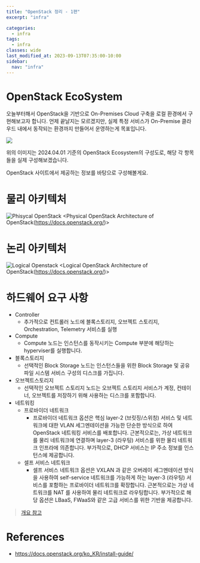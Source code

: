 ```yaml
---
title: "OpenStack 정리 - 1편"
excerpt: "infra"

categories:
  - infra
tags:
  - infra
classes: wide
last_modified_at: 2023-09-13T07:35:00-10:00
sidebar:
  nav: "infra"
---
```


# OpenStack EcoSystem 

오늘부터해서 OpenStack을 기반으로 On-Premises Cloud 구축을 로컬 환경에서 구현해보고자 합니다. 
언제 끝날지는 모르겠지만, 실제 특정 서비스가 On-Premise 클라우드 내에서 동작되는 환경까지 만들어서 운영하는게 목표입니다. 

![](https://keepinmindsh.github.io/lines/assets/img/openstack_ecosystem.png)

위의 이미지는 2024.04.01 기준의 OpenStack Ecosystem의 구성도로, 해당 각 항목들을 실제 구성해보겠습니다.     

OpenStack 사이트에서 제공하는 정보를 바탕으로 구성해볼게요.  

# 물리 아키텍처 

![Phisycal OpenStack](https://docs.openstack.org/ko_KR/install-guide/_images/openstack_kilo_conceptual_arch.png)
<Physical OpenStack Architecture of OpenStack(https://docs.openstack.org/)>

# 논리 아키텍처 

![Logical Openstack](https://docs.openstack.org/ko_KR/install-guide/_images/openstack-arch-kilo-logical-v1.png)
<Logical OpenStack Architecture of OpenStack(https://docs.openstack.org/)>

# 하드웨어 요구 사항 

- Controller 
  - 추가적으로 컨트롤러 노드에 블록스토리지, 오브젝트 스토리지, Orchestration, Telemetry 서비스를 실행 
- Compute 
  - Compute 노드는 인스턴스를 동작시키는 Compute 부분에 해당하는 hyperviser를 실행합니다. 
- 블록스토리지 
  - 선택적인 Block Storage 노드는 인스턴스들을 위한 Block Storage 및 공유 파일 시스템 서비스 구성의 디스크를 가집니다. 
- 오브젝트스토리지 
  - 선택적인 오브젝트 스토리지 노드는 오브젝트 스토리지 서비스가 계정, 컨테이너, 오브젝트를 저장하기 위해 사용하는 디스크를 포함합니다. 
- 네트워킹
  - 프로바이더 네트워크
    - 프로바이더 네트워크 옵션은 핵심 layer-2 (브릿징/스위칭) 서비스 및 네트워크에 대한 VLAN 세그멘테이션을 가능한 단순한 방식으로 하여 OpenStack 네트워킹 서비스를 배포합니다. 근본적으로는, 가상 네트워크를 물리 네트워크에 연결하며 layer-3 (라우팅) 서비스를 위한 물리 네트워크 인프라에 의존합니다. 부가적으로, DHCP 서비스는 IP 주소 정보를 인스턴스에 제공합니다.
  - 셀프 서비스 네트워크 
    - 셀프 서비스 네트워크 옵션은 VXLAN 과 같은 오버레이 세그멘테이션 방식을 사용하여 self-service 네트워크를 가능하게 하는 layer-3 (라우팅) 서비스를 포함하는 프로바이더 네트워크를 확장합니다. 근본적으로는 가상 네트워크를 NAT 를 사용하여 물리 네트워크로 라우팅합니다. 부가적으로 해당 옵션은 LBaaS, FWaaS와 같은 고급 서비스를 위한 기반을 제공합니다.

> [개요 참고](https://docs.openstack.org/ko_KR/install-guide/overview.html)

# References 

- https://docs.openstack.org/ko_KR/install-guide/